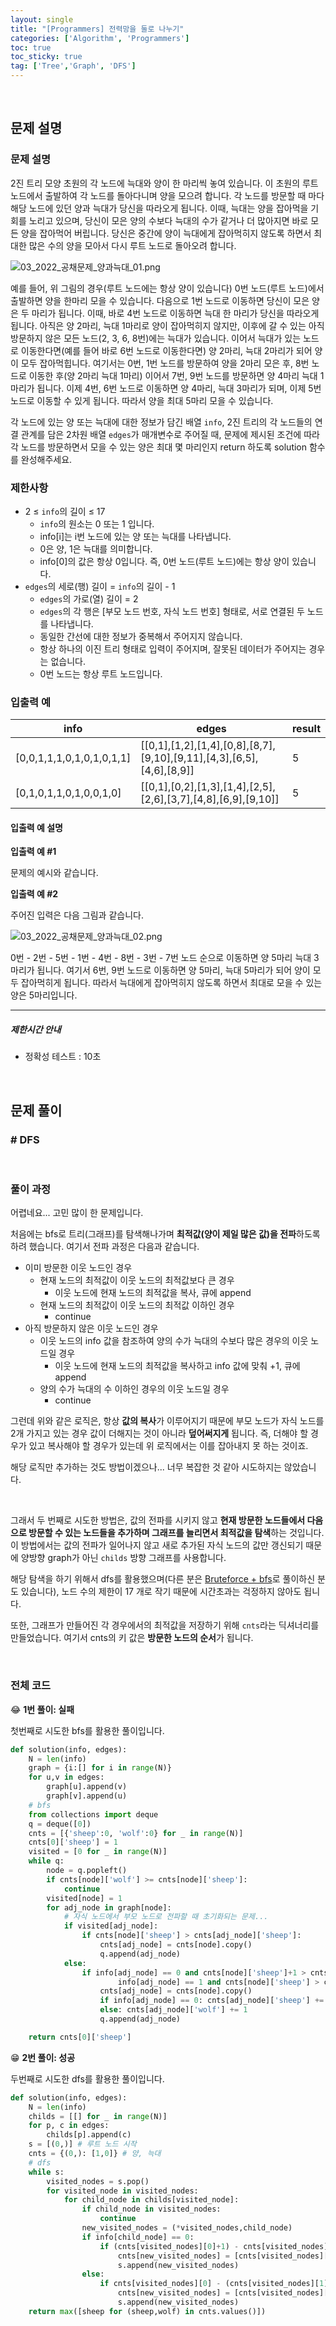 ```yaml
---
layout: single
title: "[Programmers] 전력망을 둘로 나누기"
categories: ['Algorithm', 'Programmers']
toc: true
toc_sticky: true
tag: ['Tree','Graph', 'DFS']
---
```




<br>

## 문제 설명

### 문제 설명

2진 트리 모양 초원의 각 노드에 늑대와 양이 한 마리씩 놓여 있습니다. 이 초원의 루트 노드에서 출발하여 각 노드를 돌아다니며 양을 모으려 합니다. 각 노드를 방문할 때 마다 해당 노드에 있던 양과 늑대가 당신을 따라오게 됩니다. 이때, 늑대는 양을 잡아먹을 기회를 노리고 있으며, 당신이 모은 양의 수보다 늑대의 수가 같거나 더 많아지면 바로 모든 양을 잡아먹어 버립니다. 당신은 중간에 양이 늑대에게 잡아먹히지 않도록 하면서 최대한 많은 수의 양을 모아서 다시 루트 노드로 돌아오려 합니다.

![03_2022_공채문제_양과늑대_01.png](https://grepp-programmers.s3.ap-northeast-2.amazonaws.com/files/production/ed7118a9-a99b-4f3a-9779-a94816529e78/03_2022_%E1%84%80%E1%85%A9%E1%86%BC%E1%84%8E%E1%85%A2%E1%84%86%E1%85%AE%E1%86%AB%E1%84%8C%E1%85%A6_%E1%84%8B%E1%85%A3%E1%86%BC%E1%84%80%E1%85%AA%E1%84%82%E1%85%B3%E1%86%A8%E1%84%83%E1%85%A2_01.png)

예를 들어, 위 그림의 경우(루트 노드에는 항상 양이 있습니다) 0번 노드(루트 노드)에서 출발하면 양을 한마리 모을 수 있습니다. 다음으로 1번 노드로 이동하면 당신이 모은 양은 두 마리가 됩니다. 이때, 바로 4번 노드로 이동하면 늑대 한 마리가 당신을 따라오게 됩니다. 아직은 양 2마리, 늑대 1마리로 양이 잡아먹히지 않지만, 이후에 갈 수 있는 아직 방문하지 않은 모든 노드(2, 3, 6, 8번)에는 늑대가 있습니다. 이어서 늑대가 있는 노드로 이동한다면(예를 들어 바로 6번 노드로 이동한다면) 양 2마리, 늑대 2마리가 되어 양이 모두 잡아먹힙니다. 여기서는 0번, 1번 노드를 방문하여 양을 2마리 모은 후, 8번 노드로 이동한 후(양 2마리 늑대 1마리) 이어서 7번, 9번 노드를 방문하면 양 4마리 늑대 1마리가 됩니다. 이제 4번, 6번 노드로 이동하면 양 4마리, 늑대 3마리가 되며, 이제 5번 노드로 이동할 수 있게 됩니다. 따라서 양을 최대 5마리 모을 수 있습니다.

각 노드에 있는 양 또는 늑대에 대한 정보가 담긴 배열 `info`, 2진 트리의 각 노드들의 연결 관계를 담은 2차원 배열 `edges`가 매개변수로 주어질 때, 문제에 제시된 조건에 따라 각 노드를 방문하면서 모을 수 있는 양은 최대 몇 마리인지 return 하도록 solution 함수를 완성해주세요.

### 제한사항

- 2 ≤ `info`의 길이 ≤ 17
  - `info`의 원소는 0 또는 1 입니다.
  - info[i]는 i번 노드에 있는 양 또는 늑대를 나타냅니다.
  - 0은 양, 1은 늑대를 의미합니다.
  - info[0]의 값은 항상 0입니다. 즉, 0번 노드(루트 노드)에는 항상 양이 있습니다.
- `edges`의 세로(행) 길이 = `info`의 길이 - 1
  - `edges`의 가로(열) 길이 = 2
  - `edges`의 각 행은 [부모 노드 번호, 자식 노드 번호] 형태로, 서로 연결된 두 노드를 나타냅니다.
  - 동일한 간선에 대한 정보가 중복해서 주어지지 않습니다.
  - 항상 하나의 이진 트리 형태로 입력이 주어지며, 잘못된 데이터가 주어지는 경우는 없습니다.
  - 0번 노드는 항상 루트 노드입니다.

### 입출력 예

| info                      | edges                                                        | result |
| ------------------------- | ------------------------------------------------------------ | ------ |
| [0,0,1,1,1,0,1,0,1,0,1,1] | [[0,1],[1,2],[1,4],[0,8],[8,7],[9,10],[9,11],[4,3],[6,5],[4,6],[8,9]] | 5      |
| [0,1,0,1,1,0,1,0,0,1,0]   | [[0,1],[0,2],[1,3],[1,4],[2,5],[2,6],[3,7],[4,8],[6,9],[9,10]] | 5      |

#### 입출력 예 설명

**입출력 예 #1**

문제의 예시와 같습니다.

**입출력 예 #2**

주어진 입력은 다음 그림과 같습니다.

![03_2022_공채문제_양과늑대_02.png](https://grepp-programmers.s3.ap-northeast-2.amazonaws.com/files/production/32656ee0-814e-4dd9-93a3-abed1ce31ec1/03_2022_%E1%84%80%E1%85%A9%E1%86%BC%E1%84%8E%E1%85%A2%E1%84%86%E1%85%AE%E1%86%AB%E1%84%8C%E1%85%A6_%E1%84%8B%E1%85%A3%E1%86%BC%E1%84%80%E1%85%AA%E1%84%82%E1%85%B3%E1%86%A8%E1%84%83%E1%85%A2_02.png)

0번 - 2번 - 5번 - 1번 - 4번 - 8번 - 3번 - 7번 노드 순으로 이동하면 양 5마리 늑대 3마리가 됩니다. 여기서 6번, 9번 노드로 이동하면 양 5마리, 늑대 5마리가 되어 양이 모두 잡아먹히게 됩니다. 따라서 늑대에게 잡아먹히지 않도록 하면서 최대로 모을 수 있는 양은 5마리입니다.

------

##### 제한시간 안내

- 정확성 테스트 : 10초

<br>

## 문제 풀이

### \# DFS

<br>

### 풀이 과정

어렵네요... 고민 많이 한 문제입니다. 

처음에는 bfs로 트리(그래프)를 탐색해나가며 **최적값(양이 제일 많은 값)을 전파**하도록 하려 했습니다. 여기서 전파 과정은 다음과 같습니다. 

* 이미 방문한 이웃 노드인 경우
  * 현재 노드의 최적값이 이웃 노드의 최적값보다 큰 경우
    * 이웃 노드에 현재 노드의 최적값을 복사, 큐에 append
  * 현재 노드의 최적값이 이웃 노드의 최적값 이하인 경우
    * continue
* 아직 방문하지 않은 이웃 노드인 경우
  * 이웃 노드의 info 값을 참조하여 양의 수가 늑대의 수보다 많은 경우의 이웃 노드일 경우
    * 이웃 노드에 현재 노드의 최적값을 복사하고 info 값에 맞춰 +1, 큐에 append
  * 양의 수가 늑대의 수 이하인 경우의 이웃 노드일 경우
    * continue

그런데 위와 같은 로직은, 항상 **값의 복사**가 이루어지기 때문에 부모 노드가 자식 노드를 2개 가지고 있는 경우 값이 더해지는 것이 아니라 **덮어써지게** 됩니다. 즉, 더해야 할 경우가 있고 복사해야 할 경우가 있는데 위 로직에서는 이를 잡아내지 못 하는 것이죠. 

해당 로직만 추가하는 것도 방법이겠으나... 너무 복잡한 것 같아 시도하지는 않았습니다. 

<br>

그래서 두 번째로 시도한 방법은, 값의 전파를 시키지 않고 **현재 방문한 노드들에서 다음으로 방문할 수 있는 노드들을 추가하며 그래프를 늘리면서 최적값을 탐색**하는 것입니다. 이 방법에서는 값의 전파가 일어나지 않고 새로 추가된 자식 노드의 값만 갱신되기 때문에 양방향 graph가 아닌 `childs` 방향 그래프를 사용합니다. 

해당 탐색을 하기 위해서 dfs를 활용했으며(다른 분은 [Bruteforce + bfs](https://wadekang.tistory.com/10)로 풀이하신 분도 있습니다), 노드 수의 제한이 17 개로 작기 때문에 시간초과는 걱정하지 않아도 됩니다. 

또한, 그래프가 만들어진 각 경우에서의 최적값을 저장하기 위해 `cnts`라는 딕셔너리를 만들었습니다. 여기서 cnts의 키 값은 **방문한 노드의 순서**가 됩니다. 

<br>

### 전체 코드

😂 **1번 풀이: 실패**

첫번째로 시도한 bfs를 활용한 풀이입니다. 

```python
def solution(info, edges):
    N = len(info)
    graph = {i:[] for i in range(N)}
    for u,v in edges:
        graph[u].append(v)
        graph[v].append(u)
    # bfs
    from collections import deque
    q = deque([0])
    cnts = [{'sheep':0, 'wolf':0} for _ in range(N)]
    cnts[0]['sheep'] = 1
    visited = [0 for _ in range(N)]
    while q:
        node = q.popleft()
        if cnts[node]['wolf'] >= cnts[node]['sheep']:
            continue
        visited[node] = 1
        for adj_node in graph[node]:
            # 자식 노드에서 부모 노드로 전파할 때 초기화되는 문제...
            if visited[adj_node]:
                if cnts[node]['sheep'] > cnts[adj_node]['sheep']:
                    cnts[adj_node] = cnts[node].copy()
                    q.append(adj_node)
            else:
                if info[adj_node] == 0 and cnts[node]['sheep']+1 > cnts[node]['wolf'] or\
                        info[adj_node] == 1 and cnts[node]['sheep'] > cnts[node]['wolf']+1:
                    cnts[adj_node] = cnts[node].copy()
                    if info[adj_node] == 0: cnts[adj_node]['sheep'] += 1
                    else: cnts[adj_node]['wolf'] += 1
                    q.append(adj_node)

    return cnts[0]['sheep']
```



😁 **2번 풀이: 성공**

두번째로 시도한 dfs를 활용한 풀이입니다. 

```python
def solution(info, edges):
    N = len(info)
    childs = [[] for _ in range(N)]
    for p, c in edges:
        childs[p].append(c)
    s = [(0,)] # 루트 노드 시작
    cnts = {(0,): [1,0]} # 양, 늑대
    # dfs
    while s:
        visited_nodes = s.pop()
        for visited_node in visited_nodes:
            for child_node in childs[visited_node]:
                if child_node in visited_nodes:
                    continue
                new_visited_nodes = (*visited_nodes,child_node)
                if info[child_node] == 0: 
                    if (cnts[visited_nodes][0]+1) - cnts[visited_nodes][1] > 0 and visited_nodes not in s:
                        cnts[new_visited_nodes] = [cnts[visited_nodes][0]+1,cnts[visited_nodes][1]]
                        s.append(new_visited_nodes)
                else:
                    if cnts[visited_nodes][0] - (cnts[visited_nodes][1]+1) > 0 and visited_nodes not in s:
                        cnts[new_visited_nodes] = [cnts[visited_nodes][0],cnts[visited_nodes][1]+1]
                        s.append(new_visited_nodes)
    return max([sheep for (sheep,wolf) in cnts.values()])
```





<br>

